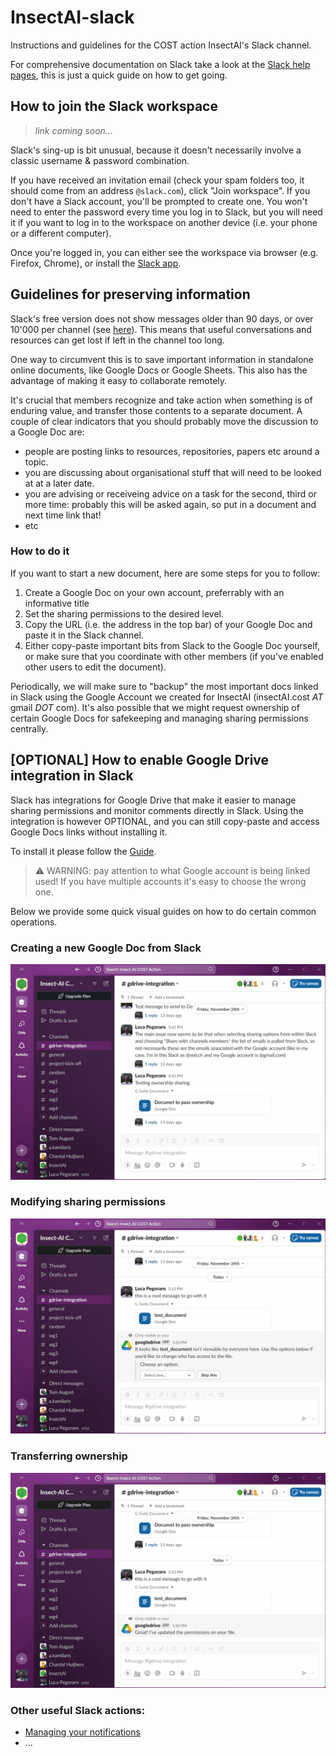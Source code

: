 # InsectAI-slack
Instructions and guidelines for the COST action InsectAI's Slack channel. 

For comprehensive documentation on Slack take a look at the [Slack help pages](https://slack.com/help), this is just a quick guide on how to get going. 

## How to join the Slack workspace
> *link coming soon...*

Slack's sing-up is bit unusual, because it doesn't necessarily involve a classic username & password combination. 

If you have received an invitation email (check your spam folders too, it should come from an address `@slack.com`), click "Join workspace". 
If you don't have a Slack account, you'll be prompted to create one. 
You won't need to enter the password every time you log in to Slack, but you will need it if you want to log in to the workspace on another device (i.e. your phone or a different computer). 

Once you're logged in, you can either see the workspace via browser (e.g. Firefox, Chrome), or install the [Slack app](https://slack.com/downloads). 

## Guidelines for preserving information
Slack's free version does not show messages older than 90 days, or over 10'000 per channel (see [here](https://slack.com/pricing/free)). 
This means that useful conversations and resources can get lost if left in the channel too long. 

One way to circumvent this is to save important information in standalone online documents, like Google Docs or Google Sheets. 
This also has the advantage of making it easy to collaborate remotely. 

It's crucial that members recognize and take action when something is of enduring value, and transfer those contents to a separate document. 
A couple of clear indicators that you should probably move the discussion to a Google Doc are: 
 - people are posting links to resources, repositories, papers etc around a topic.
 - you are discussing about organisational stuff that will need to be looked at at a later date.
 - you are advising or receiveing advice on a task for the second, third or more time: probably this will be asked again, so put in a document and next time link that!
 - etc

### How to do it
If you want to start a new document, here are some steps for you to follow: 
 1. Create a Google Doc on your own account, preferrably with an informative title
 2. Set the sharing permissions to the desired level. 
 3. Copy the URL (i.e. the address in the top bar) of your Google Doc and paste it in the Slack channel.
 4. Either copy-paste important bits from Slack to the Google Doc yourself, or make sure that you coordinate with other members (if you've enabled other users to edit the document).  

Periodically, we will make sure to "backup" the most important docs linked in Slack using the Google Account we created for InsectAI (insectAI.cost *AT* gmail *DOT* com). 
It's also possible that we might request ownership of certain Google Docs for safekeeping and managing sharing permissions centrally. 

## [OPTIONAL] How to enable Google Drive integration in Slack
Slack has integrations for Google Drive that make it easier to manage sharing permissions and monitor comments directly in Slack. 
Using the integration is however OPTIONAL, and you can still copy-paste and access Google Docs links without installing it. 

To install it please follow the [Guide](https://slack.com/help/articles/205875058-Google-Drive-for-Slack). 

> ⚠️ WARNING: pay attention to what Google account is being linked used! If you have multiple accounts it's easy to choose the wrong one.

Below we provide some quick visual guides on how to do certain common operations.
 
### Creating a new Google Doc from Slack
![](assets/Slack_create_Gdoc.gif)

### Modifying sharing permissions 
![](assets/Slack_modify_permissions.gif)

### Transferring ownership
![](assets/Slack_transfer_ownership.gif)

### Other useful Slack actions: 
 - [Managing your notifications](https://slack.com/help/articles/205875058-Google-Drive-for-Slack#manage-notifications)
 - ...
